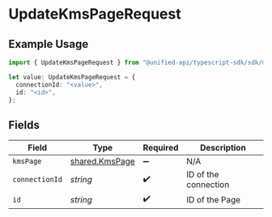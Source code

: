# UpdateKmsPageRequest

## Example Usage

```typescript
import { UpdateKmsPageRequest } from "@unified-api/typescript-sdk/sdk/models/operations";

let value: UpdateKmsPageRequest = {
  connectionId: "<value>",
  id: "<id>",
};
```

## Fields

| Field                                                   | Type                                                    | Required                                                | Description                                             |
| ------------------------------------------------------- | ------------------------------------------------------- | ------------------------------------------------------- | ------------------------------------------------------- |
| `kmsPage`                                               | [shared.KmsPage](../../../sdk/models/shared/kmspage.md) | :heavy_minus_sign:                                      | N/A                                                     |
| `connectionId`                                          | *string*                                                | :heavy_check_mark:                                      | ID of the connection                                    |
| `id`                                                    | *string*                                                | :heavy_check_mark:                                      | ID of the Page                                          |